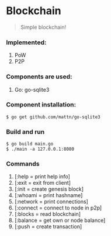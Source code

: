 # Blockchain
> Simple blockchain!

### Implemented:
1. PoW
2. P2P

### Components are used:
1. Go: go-sqlite3

### Component installation:
```
$ go get github.com/mattn/go-sqlite3
```

### Build and run
```
$ go build main.go
$ ./main -a 127.0.0.1:8080
```

### Commands
1. [:help = print help info]
2. [:exit = exit from client]
3. [:init = create genesis block]
4. [:whoami = print hashname]
5. [:network = print connections]
6. [:connect = connect to node in p2p]
7. [:blocks = read blockchain]
8. [:balance = get own or node balance]
9. [:push = create transaction]

